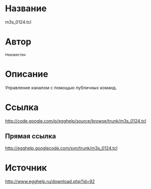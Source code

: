 # Название #
m3s\_0124.tcl


# Автор #
<sup>Неизвестен</sup>


# Описание #
Управление каналом с помощью публичных команд.


# Ссылка #
http://code.google.com/p/egghelp/source/browse/trunk/m3s_0124.tcl

## Прямая ссылка ##
http://egghelp.googlecode.com/svn/trunk/m3s_0124.tcl


# Источник #
http://www.egghelp.ru/download.php?id=92
